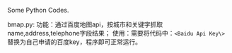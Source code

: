Some Python Codes.

bmap.py:
功能：通过百度地图api，按城市和关键字抓取name,address,telephone字段结果；
使用：需要将代码中：`<Baidu Api Key\>`替换为自己申请的百度key，程序即可正常运行。
